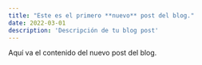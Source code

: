 ```yaml
---
title: "Este es el primero **nuevo** post del blog."
date: 2022-03-01
description: 'Descripción de tu blog post'
---
```


Aquí va el contenido del nuevo post del blog.
